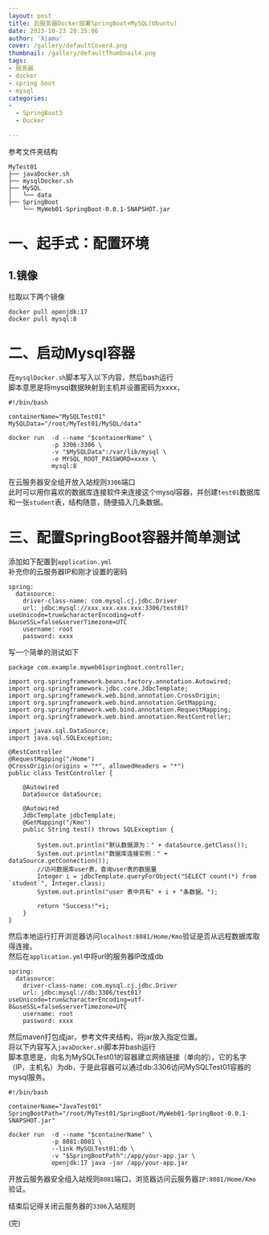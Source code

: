 ```yaml
---
layout: post
title: 云服务器Docker部署SpringBoot+MySQL(Ubuntu)
date: 2023-10-23 20:35:06
author: 'Xiamu'
cover: /gallery/defaultCover4.png
thumbnail: /gallery/defaultThumbnail4.png
tags:
- 服务器
- docker
- spring boot
- mysql
categories:
-
  - SpringBoot3
  - Docker

---
```

参考文件夹结构

```prism language-bash
MyTest01
├── javaDocker.sh
├── mysqlDocker.sh
├── MySQL
│   └── data
├── SpringBoot
    └── MyWeb01-SpringBoot-0.0.1-SNAPSHOT.jar
```

# 一、起手式：配置环境

## 1.镜像

拉取以下两个镜像

```prism language-bash
docker pull openjdk:17
docker pull mysql:8
```

# 二、启动Mysql容器

在`mysqlDocker.sh`脚本写入以下内容，然后bash运行  
脚本意思是将mysql数据映射到主机并设置密码为xxxx，

```prism language-bash
#!/bin/bash

containerName="MySQLTest01"
MySQLData="/root/MyTest01/MySQL/data"

docker run  -d --name "$containerName" \
            -p 3306:3306 \
            -v "$MySQLData":/var/lib/mysql \
            -e MYSQL_ROOT_PASSWORD=xxxx \
            mysql:8
```

在云服务器安全组开放入站规则`3306`端口  
此时可以用你喜欢的数据库连接软件来连接这个mysql容器，并创建`test01`数据库和一张`student`表，结构随意，随便插入几条数据。

# 三、配置SpringBoot容器并简单测试

添加如下配置到`application.yml`  
补充你的云服务器IP和刚才设置的密码

```prism language-yaml
spring:
  datasource:
    driver-class-name: com.mysql.cj.jdbc.Driver
    url: jdbc:mysql://xxx.xxx.xxx.xxx:3306/test01?useUnicode=true&characterEncoding=utf-8&useSSL=false&serverTimezone=UTC
    username: root
    password: xxxx
```

写一个简单的测试如下

```prism language-java
package com.example.myweb01springboot.controller;

import org.springframework.beans.factory.annotation.Autowired;
import org.springframework.jdbc.core.JdbcTemplate;
import org.springframework.web.bind.annotation.CrossOrigin;
import org.springframework.web.bind.annotation.GetMapping;
import org.springframework.web.bind.annotation.RequestMapping;
import org.springframework.web.bind.annotation.RestController;

import javax.sql.DataSource;
import java.sql.SQLException;

@RestController
@RequestMapping("/Home")
@CrossOrigin(origins = "*", allowedHeaders = "*")
public class TestController {
   
    @Autowired
    DataSource dataSource;

    @Autowired
    JdbcTemplate jdbcTemplate;
    @GetMapping("/Kmo")
    public String test() throws SQLException {
   
        System.out.println("默认数据源为：" + dataSource.getClass());
        System.out.println("数据库连接实例：" + dataSource.getConnection());
        //访问数据库user表，查询user表的数据量
        Integer i = jdbcTemplate.queryForObject("SELECT count(*) from `student`", Integer.class);
        System.out.println("user 表中共有" + i + "条数据。");

        return "Success!"+i;
    }
}

```

然后本地运行打开浏览器访问`localhost:8081/Home/Kmo`验证是否从远程数据库取得连接。  
然后在`application.yml`中将url的服务器IP改成db

```prism language-yaml
spring:
  datasource:
    driver-class-name: com.mysql.cj.jdbc.Driver
    url: jdbc:mysql://db:3306/test01?useUnicode=true&characterEncoding=utf-8&useSSL=false&serverTimezone=UTC
    username: root
    password: xxxx
```

然后maven打包成jar，参考文件夹结构，将jar放入指定位置。  
将以下内容写入`javaDocker.sh`脚本并bash运行  
脚本意思是，向名为MySQLTest01的容器建立网络链接（单向的），它的名字（IP，主机名）为db，于是此容器可以通过db:3306访问MySQLTest01容器的mysql服务。

```prism language-bash
#!/bin/bash

containerName="JavaTest01"
SpringBootPath="/root/MyTest01/SpringBoot/MyWeb01-SpringBoot-0.0.1-SNAPSHOT.jar"

docker run  -d --name "$containerName" \
            -p 8081:8081 \
            --link MySQLTest01:db \
            -v "$SpringBootPath":/app/your-app.jar \
            openjdk:17 java -jar /app/your-app.jar

```

开放云服务器安全组入站规则`8081`端口，浏览器访问云服务器`IP:8081/Home/Kmo`验证。

结束后记得关闭云服务器的`3306`入站规则

(完)
